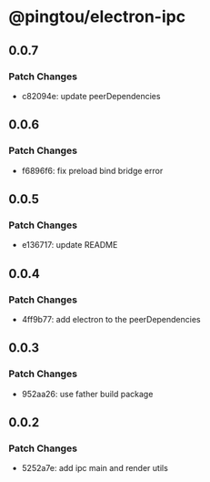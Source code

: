 # @pingtou/electron-ipc

## 0.0.7

### Patch Changes

- c82094e: update peerDependencies

## 0.0.6

### Patch Changes

- f6896f6: fix preload bind bridge error

## 0.0.5

### Patch Changes

- e136717: update README

## 0.0.4

### Patch Changes

- 4ff9b77: add electron to the peerDependencies

## 0.0.3

### Patch Changes

- 952aa26: use father build package

## 0.0.2

### Patch Changes

- 5252a7e: add ipc main and render utils
